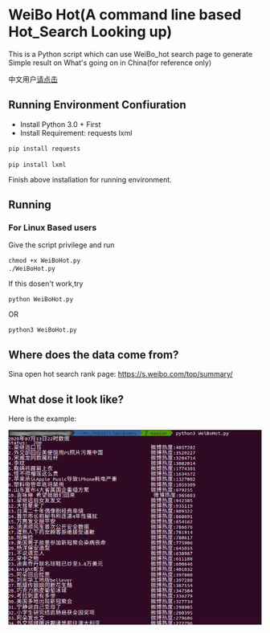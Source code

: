 # WeiBo Hot(A command line based Hot_Search Looking up)
This is a Python script which can use WeiBo_hot search page to generate Simple result on What's going on in China(for reference only)

中文用户[请点击](https://github.com/zhzhzhy/WeiBoHot/blob/master/README_CN.md)
## Running Environment Confiuration
- Install Python 3.0 + First
- Install Requirement: requests lxml
```
pip install requests

pip install lxml
```
Finish above installation for running environment.
## Running
### For Linux Based users
Give the script privilege and run
```
chmod +x WeiBoHot.py
./WeiBoHot.py
```
If this dosen't work,try
```
python WeiBoHot.py
```
OR
```
python3 WeiBoHot.py
```
## Where does the data come from?
Sina open hot search rank page: https://s.weibo.com/top/summary/
## What dose it look like?
Here is the example:

![result.png](/img/result.png)

